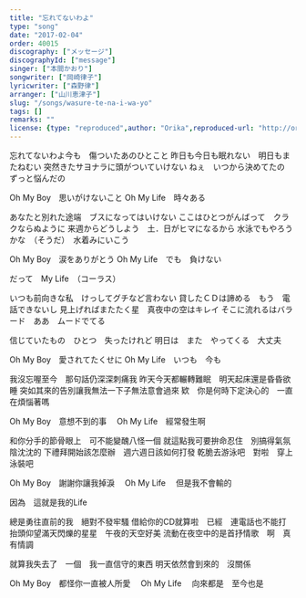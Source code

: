 ```yaml
---
title: "忘れてないわよ"
type: "song"
date: "2017-02-04"
order: 40015
discography: ["メッセージ"]
discographyId: ["message"]
singer: ["本間かおり"]
songwriter: ["岡崎律子"]
lyricwriter: ["森野律"]
arranger: ["山川恵津子"]
slug: "/songs/wasure-te-na-i-wa-yo"
tags: []
remarks: ""
license: {type: "reproduced",author: "Orika",reproduced-url: "http://orikamushi.myweb.hinet.net",reproduced-website: "織歌蟲"}
---
```


忘れてないわよ今も　傷ついたあのひとこと
昨日も今日も眠れない　明日もまたねむい
突然きたサヨナラに頭がついていけない
ねぇ　いつから決めてたの　ずっと悩んだの

Oh My Boy　思いがけないこと
Oh My Life　時々ある

あなたと別れた途端　ブスになってはいけない
ここはひとつがんばって　クラクならぬように
来週からどうしよう　土．日がヒマになるから
水泳でもやろうかな　（そうだ）　水着みにいこう

Oh My Boy　涙をありがとう
Oh My Life　でも　負けない

だって　My Life　（コーラス）

いつも前向きな私　けっしてグチなど言わない
貸したＣＤは諦める　もう　電話できないし
見上げればまたたく星　真夜中の空はキレイ
そこに流れるはバラード　ああ　ムードでてる

信じていたもの　ひとつ　失ったけれど
明日は　また　やってくる　大丈夫

Oh My Boy　愛されてたくせに
Oh My Life　いつも　今も

<!-- 翻译 -->

我沒忘喔至今　那句話仍深深刺痛我
昨天今天都輾轉難眠　明天起床還是昏昏欲睡
突如其來的告別讓我無法一下子無法意會過來
欵　你是何時下定決心的　一直在煩惱著嗎

Oh My Boy　意想不到的事　
Oh My Life　經常發生啊

和你分手的節骨眼上　可不能變醜八怪一個
就這點我可要拚命忍住　別搞得氣氛陰沈沈的
下禮拜開始該怎麼辦　週六週日該如何打發
乾脆去游泳吧　對啦　穿上泳裝吧

Oh My Boy　謝謝你讓我掉淚　
Oh My Life　 但是我不會輸的

因為　這就是我的Life

總是勇往直前的我　絕對不發牢騷
借給你的CD就算啦　已經　連電話也不能打
抬頭仰望滿天閃爍的星星　午夜的天空好美
流動在夜空中的是首抒情歌　啊　真有情調

就算我失去了　一個　我一直信守的東西
明天依然會到來的　沒關係

Oh My Boy　都怪你一直被人所愛　
Oh My Life　 向來都是　至今也是
